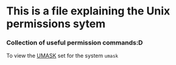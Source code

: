 # This is a file explaining the Unix permissions sytem










### Collection of useful permission commands:D

To view the [UMASK](UMASK.md) set for the system
`umask`


